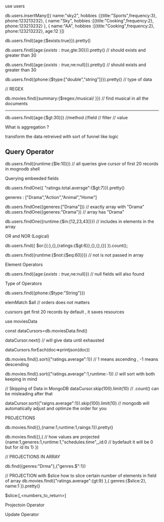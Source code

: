 use users

db.users.insertMany([{
name:"sky2",
hobbies :[{title:"Sports",frequency:3},
phone:123213232},
{
name:"Sky",
hobbies :[{title:"Cooking",frequency:2},
phone:123213232}
},
{
name:"AA",
hobbies :[{title:"Cooking",frequency:2},
phone:123213232},
age:12
}])

db.users.find({age:{$exists:true}}).pretty()

db.users.find({age:{$exists:true,$gte:30}}).pretty() // should exists and greater than 30

db.users.find({age:{$exists:true,$ne:null}}).pretty() // should exists and greater than 30

db.users.find({phone:{$type:["double","string"]}}).pretty() // type of data

// REGEX

db.movies.find({summary:{$regex:/musical/ }}) // find musical in all the documents


-----------------


db.users.find({age:{$gt:30}})
        //method //field // filter // value



What is aggregation ?

transform the data retreived with sort of funnel like logic



Query Operator
- 
db.users.find({runtime:{$le:10}}) // all queries give cursor of first 20 records in mognodb shell


Querying embeeded fields

db.users.findOne({ "ratings.total.aversge":{$gt:7}}).pretty()

generes : ["Drama","Action","Animal","Home"]

db.users.findOne({generes:["Drama"]}) // exactly array with "Drama"
db.users.findOne({generes:"Drama"}) //  array has "Drama"

 db.users.findOne({runtime:{$in:[12,23,43]}}) // includes in elements in the array


OR and NOR (Logical)

db.users.find({ $or:[{<field>:<filter>},{<field><filter>},{ratings:{$gt:6}},{},{},{}]    }).count();


db.users.find({runtime:{$not:{$eq:60}}})  // not is not passed in array


Element Operators

db.users.find({age:{$exists:true,$ne:null}}) // null fields will also found

Type of Operators

db.users.find({phone:{$type:"String"}})

elemMatch
$all // orders does not matters

cusrsors get first 20 records by default , it saves resources 

use moviesData

const dataCursors=db.moviesData.find()

 dataCursor.next() // will give data until exhausted

dataCursors.forEach(doc=>printjson(doc)) 

db.movies.find().sort({"ratings.average":1})  // 1 means ascending , -1 means descending

db.movies.find().sort({"ratings.average":1,runtime:-1}) // will sort with both keeping in mind

 // Skipping of Data in MongoDB
dataCursor.skip(100).limit(10) //   .count() can be misleading after that

dataCursor.sort({"raigns.average":1}).skip(100).limit(10) 
// mongodb will automatically adjust and optimze the order for you




PROJECTIONS

db.movies.find({},{name:1,runtime:1,raings:1}).pretty()

db.movies.find({},{ // how values are projected 
    {name:1,generes:1,runtime:1,"schedules.time",_id:0  // bydefault it will be 0 but for id its 1}
})


// PROJECTIONS IN ARRAY

db.find({genres:"Drma"},{"genres.$":1})


// PROJECTION with $slice
how to slice certain number of elements in field of array
db.movies.find({"ratings.average":{gt:9}    },{
    genres:{$slice:2},
    name:1
}).pretty()


$slice:[<skip>,<numbers_to_return>]






Projectoin Operator







Update Operator


